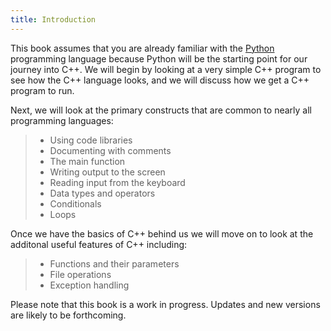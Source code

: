 ```yaml
---
title: Introduction
---
```


This book assumes that you are already familiar with the
[Python](http://www.python.org) programming language because Python will
be the starting point for our journey into C++. We will begin by looking
at a very simple C++ program to see how the C++ language looks, and we
will discuss how we get a C++ program to run.

Next, we will look at the primary constructs that are common to nearly
all programming languages:

> -   Using code libraries
> -   Documenting with comments
> -   The main function
> -   Writing output to the screen
> -   Reading input from the keyboard
> -   Data types and operators
> -   Conditionals
> -   Loops

Once we have the basics of C++ behind us we will move on to look at the
additonal useful features of C++ including:

> -   Functions and their parameters
> -   File operations
> -   Exception handling

Please note that this book is a work in progress. Updates and new
versions are likely to be forthcoming.

